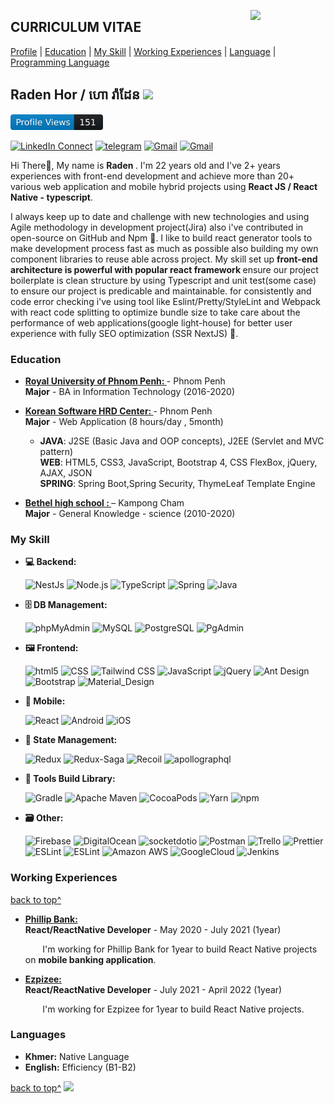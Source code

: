 <!--
### Hi there 👋

**rimsila/README.md** is a ✨ _special_ ✨ repository because its `README.md` (this file) appears on your GitHub profile.

Here are some ideas to get you started:

- 🔭 I’m currently working on ...
- 🌱 I’m currently learning ...
- 👯 I’m looking to collaborate on ...
- 🤔 I’m looking for help with ...
- 💬 Ask me about ...
- 📫 How to reach me: ...
- 😄 Pronouns: ...
- ⚡ Fun fact: ...
-->

<a target="_blank" href="https://github.com/raden-hor"><img width="120" align="right" src="https://avatars.githubusercontent.com/u/47242981?v=4"></a>

## CURRICULUM VITAE

[Profile](#) | [Education](#education) | [My Skill](#my-skill) | [Working Experiences](#working-experiences) | [Language](#languages) | [Programming Language](#programming-language)

## Raden Hor / ​​ហោ​ រ៉ាដែន <img src="https://i.pinimg.com/originals/90/59/55/905955419992c3e7b297f786c5a3bc45.gif" width="40">
[<img src="https://raw.githubusercontent.com/Raden-Hor/Raden-Hor/main/profile-views.svg" height="25"/>](https://github.com/Raden-Hor)

[![LinkedIn Connect](https://img.shields.io/badge/%20-Connect-black?color=14171A&labelColor=212121&logo=linkedin&logoColor=ffcc80)](https://www.linkedin.com/in/raden-hor-2bab77195)
[![telegram](https://img.shields.io/badge/Telegram-Chat-black?color=14171A&labelColor=blue&logoColor=ffffff)](https://t.me/radenhor9)
[![Gmail](https://img.shields.io/badge/%20-radenhor9@gmail.com-black?color=14171A&labelColor=ef5350&logo=gmail&logoColor=ffffff)](mailto:radenhor9@gmail.com?subject=From%20GitHub&cc=radenhor9@gmail&body=Hi,%20there.%20Found%20you%20from%20GitHub.)
[![Gmail](https://img.shields.io/badge/Phone-+855_10758731-black?color=14171A&labelColor=blue&logoColor=ffffff)](tel:85510758731)

Hi There👋, My name is <b>Raden </b>. I'm 22 years old and I've 2+ years experiences with front-end development and achieve more than 20+ various web application and mobile hybrid projects using <b> React JS / React Native - typescript</b>.

I always keep up to date and challenge with new technologies and using Agile methodology in development project(Jira) also i've contributed in open-source on GitHub and Npm 🔭. I like to build react generator tools to make development process fast as much as possible also building my own component libraries to reuse able across project. My skill set up <b>front-end architecture is powerful with popular react framework </b> ensure our project boilerplate is clean structure by using Typescript and unit test(some case) to ensure our project is predicable and maintainable. for consistently and code error checking i've using tool like Eslint/Pretty/StyleLint and Webpack with react code splitting to optimize bundle size to take care about the performance of web applications(google light-house) for better user experience with fully SEO optimization (SSR NextJS) 🌱.

### Education

- <b><a href="http://www.rupp.edu.kh" target="_blank" > Royal University of Phnom Penh:
  </a> </b> - Phnom Penh<br>
  <b>Major</b> - BA in Information Technology (2016-2020)

- <b><a href="https://www.kshrd.com.kh/" target="_blank" > Korean Software HRD Center:
  </a> </b> - Phnom Penh<br>
  <b>Major</b> - Web Application (8 hours/day , 5month)

  - <b>JAVA</b>: J2SE (Basic Java and OOP concepts), J2EE (Servlet and MVC pattern)<br>
    <b>WEB</b>: HTML5, CSS3, JavaScript, Bootstrap 4, CSS FlexBox, jQuery, AJAX, JSON<br>
    <b> SPRING</b>: Spring Boot,Spring Security, ThymeLeaf Template Engine

- <b><a href="#" target="_blank" > Bethel high school :
  </a> </b> – Kampong Cham<br>
  <b>Major</b> - General Knowledge - science (2010-2020)

### My Skill

- <b>💻 Backend: </b>
  <p>
    <img alt="NestJs" src="https://img.shields.io/badge/-NestJs-ea2845?style=flat-square&logo=nestjs&logoColor=white" />
    <img alt="Node.js" src="https://img.shields.io/badge/-Node.js-339933?style=flat-square&logo=Node.js&logoColor=white" />
    <img alt="TypeScript" src="https://img.shields.io/badge/-TypeScript-007ACC?style=flat-square&logo=typescript&logoColor=white" />
    <img alt="Spring" src="https://img.shields.io/badge/-Spring Boot-6DB33F?style=flat-square&logo=Spring&logoColor=white" />
    <img alt="Java" src="https://img.shields.io/badge/-Java-5496c4?style=flat-square&logo=java&logoColor=white" />
  <p>

- <b>🗄️ DB Management: </b>
  <p>
    <img alt="phpMyAdmin" src="https://img.shields.io/badge/-phpMyAdmin-6C78AF?style=flat-square&logo=phpMyAdmin&logoColor=white" />
    <img alt="MySQL" src="https://img.shields.io/badge/-MySQL-4479A1?style=flat-square&logo=MySQL&logoColor=white" /> 
    <img alt="PostgreSQL" src="https://img.shields.io/badge/-PostgreSQL-4169E1?style=flat-square&logo=PostgreSQL&logoColor=white" /> 
    <img alt="PgAdmin" src="https://img.shields.io/badge/-PgAdmin-4169E1?style=flat-square&logo=PostgreSQL&logoColor=white" /> 
  <p>
- <b>🖼️ Frontend: </b>
  <p>
    <img alt="html5" src="https://img.shields.io/badge/-HTML5-E34F26?style=flat-square&logo=html5&logoColor=white" />
    <img alt="CSS" src="https://img.shields.io/badge/-CSS3-1572B6?style=flat-square&logo=CSS3&logoColor=white" />
    <img alt="Tailwind CSS" src="https://img.shields.io/badge/-TailwindCSS-06B6D4?style=flat-square&logo=TailwindCSS&logoColor=white" />
    <img alt="JavaScript" src="https://img.shields.io/badge/-JavaScript-F7DF1E?style=flat-square&logo=JavaScript&logoColor=white" /> 
    <img alt="jQuery" src="https://img.shields.io/badge/-jQuery-0769AD?style=flat-square&logo=jQuery&logoColor=white" />
    <img alt="Ant Design" src="https://img.shields.io/badge/-AntDesign-0170FE?style=flat-square&logo=AntDesign&logoColor=white" />
    <img alt="Bootstrap" src="https://img.shields.io/badge/-Bootstrap-7952B3?style=flat-square&logo=Bootstrap&logoColor=white" /> 
    <img alt="Material_Design" src="https://img.shields.io/badge/-materialdesign-757575?style=flat-square&logo=materialdesign&logoColor=white" />
  <p>
- <b>📱 Mobile: </b>
  <p>
    <img alt="React" src="https://img.shields.io/badge/-ReactNative-45b8d8?style=flat-square&logo=react&logoColor=white" />
    <img alt="Android" src="https://img.shields.io/badge/-Android-3DDC84?style=flat-square&logo=Android&logoColor=white" />
    <img alt="iOS" src="https://img.shields.io/badge/-Swift-F05138?style=flat-square&logo=Swift&logoColor=white" />
  <p>

- <b>🔩 State Management: </b>
  <p>
    <img alt="Redux" src="https://img.shields.io/badge/-Redux-764ABC?style=flat-square&logo=Redux&logoColor=white" />
    <img alt="Redux-Saga" src="https://img.shields.io/badge/-reduxsaga-45b8d8?style=flat-square&logo=reduxsaga&logoColor=white" />
    <img alt="Recoil" src="https://img.shields.io/badge/-Recoil-f52718?style=flat-square&logo=recoil&logoColor=white" />
    <img alt="apollographql" src="https://img.shields.io/badge/-apollographql-311C87?style=flat-square&logo=apollographql&logoColor=white" /> 
  <p>
- <b>🧰 Tools Build Library: </b>
  <p>
    <img alt="Gradle" src="https://img.shields.io/badge/-Gradle-02303A?style=flat-square&logo=Gradle&logoColor=white" />
    <img alt="Apache Maven" src="https://img.shields.io/badge/-Apache Maven-C71A36?style=flat-square&logo=ApacheMaven&logoColor=white" />
    <img alt="CocoaPods" src="https://img.shields.io/badge/-CocoaPods-EE3322?style=flat-square&logo=CocoaPods&logoColor=white" />
    <img alt="Yarn" src="https://img.shields.io/badge/-Yarn-2C8EBB?style=flat-square&logo=Yarn&logoColor=white" />
    <img alt="npm" src="https://img.shields.io/badge/-Npm-CB3837?style=flat-square&logo=npm&logoColor=white" />
  <p>
- <b>🗃️ Other: </b>
  <p>
    <img alt="Firebase" src="https://img.shields.io/badge/-Firebase-FFCA28?style=flat-square&logo=Firebase&logoColor=white" />
    <img alt="DigitalOcean" src="https://img.shields.io/badge/-DigitalOcean-0080FF?style=flat-square&logo=DigitalOcean&logoColor=white" />
    <img alt="socketdotio" src="https://img.shields.io/badge/-Socket.io-010101?style=flat-square&logo=socketdotio&logoColor=white" /> 
    <img alt="Postman" src="https://img.shields.io/badge/-Postman-FF6C37?style=flat-square&logo=Postman&logoColor=white" /> 
    <img alt="Trello" src="https://img.shields.io/badge/-Trello-0052CC?style=flat-square&logo=Trello&logoColor=white" />
    <img alt="Prettier" src="https://img.shields.io/badge/-Prettier-F7B93E?style=flat-square&logo=Prettier&logoColor=white" />
    <img alt="ESLint" src="https://img.shields.io/badge/-ESLint-4B32C3?style=flat-square&logo=ESLint&logoColor=white" />
    <img alt="ESLint" src="https://img.shields.io/badge/-StyleLint-4B32C3?style=flat-square&logo=StyleLint&logoColor=white" />
    <img alt="Amazon AWS" src="https://img.shields.io/badge/AmazonAWS-FF9900?style=flat-square&logo=AmazonAWS&logoColor=white" />
    <img alt="GoogleCloud" src="https://img.shields.io/badge/Google Cloud-4285F4?style=flat-square&logo=GoogleCloud&logoColor=white" />
    <img alt="Jenkins" src="https://img.shields.io/badge/Jenkins-D24939?style=flat-square&logo=Jenkins&logoColor=white" />
   
  <p>

### Working Experiences

[back to top^](#curriculum-vitae)

- <b> <a target="_blank" href="https://phillipbank.com/" target="_blank" > Phillip Bank:
  </a></b> <br>
  <b>React/ReactNative Developer</b> - May 2020 - July 2021 (1year)

  &nbsp;&nbsp;&nbsp;&nbsp;&nbsp;&nbsp;&nbsp;I'm working for Phillip Bank for 1year to build React Native projects on <b>mobile banking application</b>.
  
 
- <b> <a target="_blank" href="https://ezpizee.com/" target="_blank" > Ezpizee:
  </a></b> <br>
  <b>React/ReactNative Developer</b> - July 2021 - April 2022 (1year)

  &nbsp;&nbsp;&nbsp;&nbsp;&nbsp;&nbsp;&nbsp;I'm working for Ezpizee for 1year to build React Native projects.

### Languages

- <b>Khmer:</b> Native Language
- <b>English:</b> Efficiency (B1-B2)

</p>

[back to top^](#curriculum-vitae)
![](https://bit.ly/3PDYiS6)
